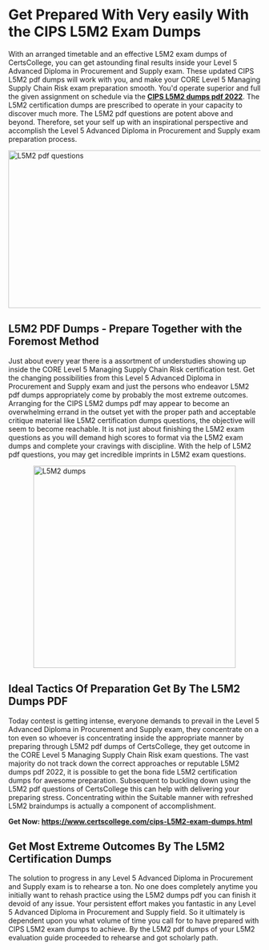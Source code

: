 <h1><strong>Get Prepared With Very easily With the CIPS L5M2 Exam Dumps&nbsp;</strong></h1>
<p><span style="font-weight: 400;">With an arranged timetable and an effective  L5M2 exam dumps of CertsCollege, you can get astounding final results inside your Level 5 Advanced Diploma in Procurement and Supply exam. These updated CIPS L5M2 pdf dumps will work with you, and make your CORE Level 5 Managing Supply Chain Risk exam preparation smooth. You'd operate superior and full the given assignment on schedule via the <strong><a href="https://www.certscollege.com/cips-L5M2-exam-dumps.html">CIPS L5M2 dumps pdf 2022</a></strong>. The L5M2 certification dumps are prescribed to operate in your capacity to discover much more. The  L5M2 pdf questions are potent above and beyond. Therefore, set your self up with an inspirational perspective and accomplish the Level 5 Advanced Diploma in Procurement and Supply exam preparation process.&nbsp;</span></p>
<p><span style="font-weight: 400;"><img style="display: block; margin-left: auto; margin-right: auto;" src="https://i.ibb.co/CPDK3ps/Yellow-and-Blue-Initiative-Blog-Banner.png" alt="L5M2 pdf questions" width="559" height="315" /></span></p>
<h2><strong>L5M2 PDF Dumps - Prepare Together with the Foremost Method</strong></h2>
<p><span style="font-weight: 400;">Just about every year there is a assortment of understudies showing up inside the CORE Level 5 Managing Supply Chain Risk certification test. Get the changing possibilities from this Level 5 Advanced Diploma in Procurement and Supply exam and just the persons who endeavor L5M2 pdf dumps appropriately come by probably the most extreme outcomes. Arranging for the CIPS L5M2 dumps pdf may appear to become an overwhelming errand in the outset yet with the proper path and acceptable critique material like L5M2 certification dumps questions, the objective will seem to become reachable. It is not just about finishing the L5M2 exam questions as you will demand high scores to format via the L5M2 exam dumps and complete your cravings with discipline. With the help of L5M2 pdf questions, you may get incredible imprints in L5M2 exam questions.</span></p>
<p><span style="font-weight: 400;"><a href="https://tinyurl.com/54dt34pu"><img style="display: block; margin-left: auto; margin-right: auto;" src="https://i.ibb.co/9tMrhdY/Teacher-Appreciation-Invitation.png" alt="L5M2 dumps " width="404" height="404" /></a></span></p>
<h2><strong>Ideal Tactics Of Preparation Get By The L5M2 Dumps PDF</strong></h2>
<p><span style="font-weight: 400;">Today contest is getting intense, everyone demands to prevail in the Level 5 Advanced Diploma in Procurement and Supply exam, they concentrate on a ton even so whoever is concentrating inside the appropriate manner by preparing through L5M2 pdf dumps of CertsCollege, they get outcome in the CORE Level 5 Managing Supply Chain Risk exam questions. The vast majority do not track down the correct approaches or reputable L5M2 dumps pdf 2022, it is possible to get the bona fide L5M2 certification dumps for awesome preparation. Subsequent to buckling down using the  L5M2 pdf questions of CertsCollege this can help with delivering your preparing stress. Concentrating within the Suitable manner with refreshed L5M2 braindumps is actually a component of accomplishment.</span></p>
<p><span style="font-weight: 400;"><strong>Get Now: <a href="https://www.certscollege.com/cips-L5M2-exam-dumps.html">https://www.certscollege.com/cips-L5M2-exam-dumps.html</a></strong></span></p>
<h2><strong>Get Most Extreme Outcomes By The L5M2 Certification Dumps</strong></h2>
<p><span style="font-weight: 400;">The solution to progress in any Level 5 Advanced Diploma in Procurement and Supply exam is to rehearse a ton. No one does completely anytime you initially want to rehash practice using the L5M2 dumps pdf you can finish it devoid of any issue. Your persistent effort makes you fantastic in any Level 5 Advanced Diploma in Procurement and Supply field. So it ultimately is dependent upon you what volume of time you call for to have prepared with CIPS L5M2 exam dumps to achieve. By the L5M2 pdf dumps of your L5M2 evaluation guide proceeded to rehearse and got scholarly path.</span></p>
